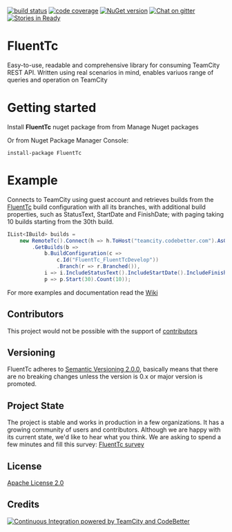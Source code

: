[![build status](http://teamcity.codebetter.com/app/rest/builds/buildType:id:FluentTc/statusIcon)](http://teamcity.codebetter.com/viewType.html?buildTypeId=FluentTc&guest=1) [![code coverage](https://img.shields.io/teamcity/coverage/FluentTc.svg)](http://teamcity.codebetter.com/viewType.html?buildTypeId=FluentTc&guest=1) [![NuGet version](https://badge.fury.io/nu/FluentTc.svg)](https://badge.fury.io/nu/FluentTc)  [![Chat on gitter](https://img.shields.io/gitter/room/QualiSystems/FluentTc.svg)](https://gitter.im/QualiSystems/FluentTc) [![Stories in Ready](https://badge.waffle.io/QualiSystems/FluentTc.png?label=ready&title=Ready)](https://waffle.io/QualiSystems/FluentTc)

# FluentTc 
Easy-to-use, readable and comprehensive library for consuming TeamCity REST API. Written using real scenarios in mind, enables variuos range of queries and operation on TeamCity

# Getting started 

Install __FluentTc__ nuget package from from Manage Nuget packages

Or from Nuget Package Manager Console:
```PS
install-package FluentTc
```

# Example 

Connects to TeamCity using guest account and retrieves builds from the [FluentTc](http://teamcity.codebetter.com/viewType.html?buildTypeId=FluentTc_FluentTcDevelop) build configuration with all its branches, 
with additional build properties, such as StatusText, StartDate and FinishDate; with paging taking 10 builds starting from the 30th build.

```C#
IList<IBuild> builds =
    new RemoteTc().Connect(h => h.ToHost("teamcity.codebetter.com").AsGuest())
        .GetBuilds(b =>
            b.BuildConfiguration(c =>
                c.Id("FluentTc_FluentTcDevelop"))
                .Branch(r => r.Branched()),
            i => i.IncludeStatusText().IncludeStartDate().IncludeFinishDate(), 
            p => p.Start(30).Count(10));
```

For more examples and documentation read the [Wiki](https://github.com/QualiSystems/FluentTc/wiki)

## Contributors
This project would not be possible with the support of [contributors](CONTRIBUTORS.md)

## Versioning
FluentTc adheres to [Semantic Versioning 2.0.0](http://semver.org/), basically means that there are no breaking changes unless the version is 0.x or major version is promoted. 

## Project State
The project is stable and works in production in a few organizations. It has a growing community of users and contributors.
Although we are happy with its current state, we'd like to hear what you think. We are asking to spend a few minutes and fill this survey:
[FluentTc survey](http://goo.gl/forms/42U7MvVFStoieQaB3)

## License
[Apache License 2.0](https://github.com/QualiSystems/FluentTc/blob/master/LICENSE)

## Credits
[![Continuous Integration powered by TeamCity and CodeBetter](https://resources.jetbrains.com/assets/banners/jetbrains-com/Codebetter.png)](http://codebetter.com/codebetter-ci/)

